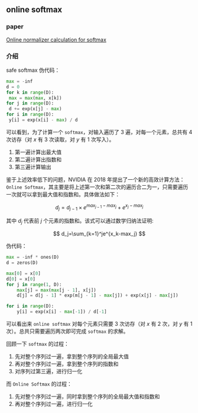 ## online softmax

### paper

[Online normalizer calculation for softmax](https://arxiv.org/pdf/1805.02867)

### 介绍


safe softmax 伪代码：

```python
max = -inf
d = 0
for k in range(D):
 max = max(max, x[k])
for j in range(D):
 d += exp(x[j] - max)
for i in range(D):
 y[i] = exp(x[i] - max) / d
```

可以看到，为了计算一个 `softmax`，对输入遍历了 3 遍，对每一个元素，总共有 4 次访存（对 $x$ 有 3 次读取，对 $y$ 有 1 次写入）。

1. 第一遍计算出最大值
2. 第二遍计算出指数和
3. 第三遍计算输出

鉴于上述效率低下的问题，NVIDIA 在 2018 年提出了一个新的高效计算方法：`Online Softmax`，其主要是将上述第一次和第二次的遍历合二为一，只需要遍历一次就可以拿到最大值和指数和。具体做法如下：

$$
d_j=d_{j-1}\times e^{max_{j-1}-max_j}+e^{x_j-max_j}
$$

其中 $d_j$ 代表前 $j$ 个元素的指数和。该式可以通过数学归纳法证明:

$$
d_j=\sum_{k=1}^je^{x_k-max_j}
$$

伪代码：

```python
max = -inf * ones(D)
d = zeros(D)

max[0] = x[0]
d[0] = x[0]
for j in range(1, D):
    max[j] = max(max[j - 1], x[j])
    d[j] = d[j - 1] * exp(m[j - 1] - max[j]) + exp(x[j] - max[j])

for i in range(D):
    y[i] = exp(x[i] - max[-1]) / d[-1]
```

可以看出来 `online softmax` 对每个元素只需要 3 次访存（对 $x$ 有 2 次，对 $y$ 有 1 次）。总共只需要遍历两次即可完成 `softmax` 的求解。

回顾一下 `softmax` 的过程：

1. 先对整个序列过一遍，拿到整个序列的全局最大值
2. 再对整个序列过一遍，拿到整个序列的指数和
3. 对序列过第三遍，进行归一化

而 `Online Softmax` 的过程：

1. 先对整个序列过一遍，同时拿到整个序列的全局最大值和指数和
2. 再对整个序列过一遍，进行归一化


